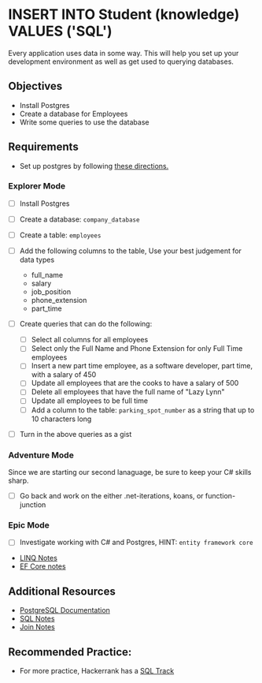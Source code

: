 # INSERT INTO Student (knowledge) VALUES ('SQL')

Every application uses data in some way. This will help you set up your development environment as well as get used to querying databases.

## Objectives

- Install Postgres
- Create a database for Employees
- Write some queries to use the database

## Requirements

- Set up postgres by following [these directions.](https://suncoast.io/handbook/tools/postgresql/)

### Explorer Mode

- [ ] Install Postgres
- [ ] Create a database: `company_database`
- [ ] Create a table: `employees`
- [ ] Add the following columns to the table, Use your best judgement for data types

  - full_name
  - salary
  - job_position
  - phone_extension
  - part_time

- [ ] Create queries that can do the following:

  - [ ] Select all columns for all employees
  - [ ] Select only the Full Name and Phone Extension for only Full Time employees
  - [ ] Insert a new part time employee, as a software developer, part time, with a salary of 450
  - [ ] Update all employees that are the cooks to have a salary of 500
  - [ ] Delete all employees that have the full name of "Lazy Lynn"
  - [ ] Update all employees to be full time
  - [ ] Add a column to the table: `parking_spot_number` as a string that up to 10 characters long

- [ ] Turn in the above queries as a gist

### Adventure Mode

Since we are starting our second lanaguage, be sure to keep your C# skills sharp.

- [ ] Go back and work on the either .net-iterations, koans, or function-junction

### Epic Mode

- [ ] Investigate working with C# and Postgres, HINT: `entity framework core`
- [LINQ Notes](https://suncoast.io/handbook/curriculum/back-end/full-stack-i/lecture/dotnet/03-Linq/)
- [EF Core notes](https://suncoast.io/handbook/curriculum/back-end/full-stack-i/lecture/dotnet/04-entity-framework/)

## Additional Resources

- [PostgreSQL Documentation](https://www.postgresql.org/docs/)
- [SQL Notes](https://suncoast.io/handbook/curriculum/back-end/full-stack-i/lecture/sql/intro-to-sql/)
- [Join Notes](https://suncoast.io/handbook/curriculum/back-end/full-stack-i/lecture/sql/intro-to-joins/)

## Recommended Practice:

- For more practice, Hackerrank has a [SQL Track](https://www.hackerrank.com/domains/sql)
